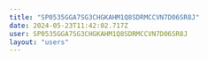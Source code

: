 ```yaml
---
title: "SP0535GGA7SG3CHGKAHM1Q8SDRMCCVN7D06SR8J"
date: 2024-05-23T11:42:02.717Z
user: SP0535GGA7SG3CHGKAHM1Q8SDRMCCVN7D06SR8J
layout: "users"
---
```

    